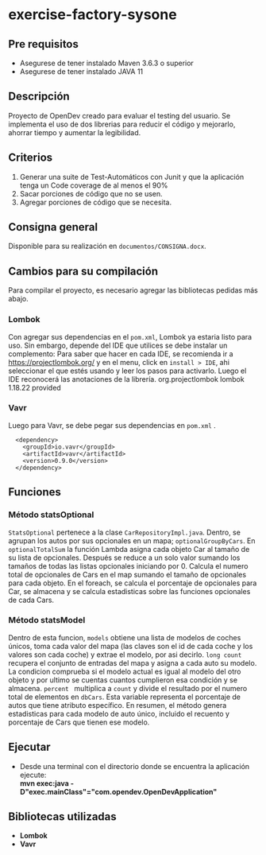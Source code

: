 # exercise-factory-sysone

## Pre requisitos

 - Asegurese de tener instalado Maven 3.6.3 o superior
 - Asegurese de tener instalado JAVA 11

## Descripción
  Proyecto de OpenDev creado para evaluar el testing del usuario. Se implementa el uso de dos librerias para reducir el código y mejorarlo, ahorrar tiempo y aumentar la legibilidad.

## Criterios

  <ol>
  <li>Generar una suite de Test-Automáticos con Junit y que la aplicación tenga un Code coverage de al menos el 90%</li>
  <li>Sacar porciones de código que no se usen.</li>
  <li>Agregar porciones de código que se necesita.</li>
  </ol>

## Consigna general
  Disponible para su realización en ```documentos/CONSIGNA.docx```.


## Cambios para su compilación
  Para compilar el proyecto, es necesario agregar las bibliotecas pedidas más abajo. 
  ### Lombok 
  Con agregar sus dependencias en el ```pom.xml```, Lombok ya estaria listo para uso.
  Sin embargo, depende del IDE que utilices se debe instalar un complemento:
    Para saber que hacer en cada IDE, se recomienda ir a https://projectlombok.org/ y en el menu, click en ```install > IDE```, ahi seleccionar el que estés usando y leer los pasos para activarlo. Luego el IDE reconocerá las anotaciones de la librería. 
    <dependency>
      <groupId>org.projectlombok</groupId>
      <artifactId>lombok</artifactId>
      <version>1.18.22</version>
      <scope>provided</scope>
    </dependency>
  ### Vavr
  Luego para Vavr, se debe pegar sus dependencias en ```pom.xml``` .

  <!-- https://mvnrepository.com/artifact/io.vavr/vavr -->
      <dependency>
        <groupId>io.vavr</groupId>
        <artifactId>vavr</artifactId>
        <version>0.9.0</version>
      </dependency>

## Funciones
### Método statsOptional
  ```StatsOptional``` pertenece a la clase ```CarRepositoryImpl.java```. Dentro, se agrupan los autos por sus opcionales en un mapa; ```optionalGroupByCars```.
  En ```optionalTotalSum``` la función Lambda asigna cada objeto Car al tamaño de su lista de opcionales. Después se reduce a un solo valor sumando los tamaños de todas las
  listas opcionales iniciando por 0. Calcula el numero total de opcionales de Cars en el map sumando el tamaño de opcionales para cada objeto.
  En el foreach, se calcula el porcentaje de opcionales para Car, se almacena y se calcula estadisticas sobre las funciones opcionales de cada Cars.

### Método statsModel
  Dentro de esta funcion, ```models``` obtiene una lista de modelos de coches únicos, toma cada valor del mapa (las claves son el id de cada coche y los valores son cada coche)
  y extrae el modelo, por asi decirlo.
  ```long count``` recupera el conjunto de entradas del mapa y asigna a cada auto su modelo. La condicion comprueba si el modelo actual es igual al modelo del otro objeto y por ultimo se cuentas cuantos cumplieron esa condición y se almacena.
  ```percent ``` multiplica a ```count``` y divide el resultado por el numero total de elementos en ```dbCars```. Esta variable representa el porcentaje de autos que tiene atributo específico. 
  En resumen, el método genera estadisticas para cada modelo de auto único, incluido el recuento y porcentaje de Cars que tienen ese modelo.

## Ejecutar

 - Desde una terminal con el directorio donde se encuentra la aplicaci&oacute;n ejecute:  
   <b>mvn exec:java -D"exec.mainClass"="com.opendev.OpenDevApplication"<b>

## Bibliotecas utilizadas

- Lombok
- Vavr 
